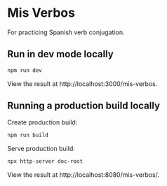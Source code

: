 # Mis Verbos

For practicing Spanish verb conjugation.

## Run in dev mode locally

```sh
npm run dev
```

View the result at http://localhost:3000/mis-verbos.

## Running a production build locally

Create production build:
```sh
npm run build
```

Serve production build:
```sh
npx http-server doc-root
```

View the result at http://localhost:8080/mis-verbos/.
